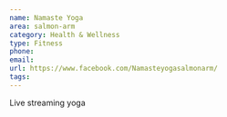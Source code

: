 ```yaml
---
name: Namaste Yoga
area: salmon-arm
category: Health & Wellness
type: Fitness
phone: 
email: 
url: https://www.facebook.com/Namasteyogasalmonarm/
tags:
---
```


Live streaming yoga